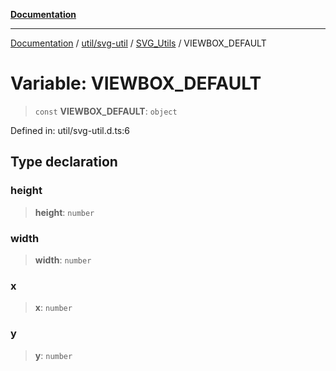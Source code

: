 [**Documentation**](../../../../../index.md)

***

[Documentation](../../../../../index.md) / [util/svg-util](../../../index.md) / [SVG\_Utils](../index.md) / VIEWBOX\_DEFAULT

# Variable: VIEWBOX\_DEFAULT

> `const` **VIEWBOX\_DEFAULT**: `object`

Defined in: util/svg-util.d.ts:6

## Type declaration

### height

> **height**: `number`

### width

> **width**: `number`

### x

> **x**: `number`

### y

> **y**: `number`
